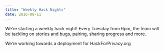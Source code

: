 ```yaml
---
title: "Weekly Hack Nights"
date: 2016-08-11
---
```


We’re starting a weekly hack night! Every Tuesday from 6pm, the team will be tackling on stories and bugs, pairing, sharing progress and more.

We’re working towards a deployment for HackForPrivacy.org
